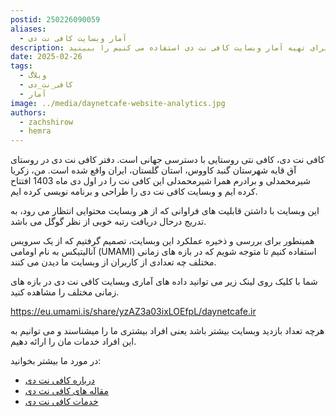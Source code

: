 ```yaml
---
postid: 250226090059
aliases:
  - آمار وبسایت کافی نت دی
description: در این مقاله، سیستمی که از آن برای تهیه آمار وبسایت کافی نت دی استفاده می کنیم را ببینید.
date: 2025-02-26
tags:
  - وبلاگ
  - کافی_نت_دی
  - آمار
image: ../media/daynetcafe-website-analytics.jpg
authors:
  - zachshirow
  - hemra
---
```

کافی نت دی، کافی نتی روستایی با دسترسی جهانی است. دفتر کافی نت دی در روستای آق قایه شهرستان گنبد کاووس، استان گلستان، ایران واقع شده است. من، زکریا شیرمحمدلی و برادرم همرا شیرمحمدلی این کافی نت را در اول دی ماه 1403 افتتاح کرده ایم و وبسایت کافی نت دی را طراحی و برنامه نویسی کرده ایم. 

این وبسایت با داشتن قابلیت های فراوانی که از هر وبسایت محتوایی انتظار می رود، به تدریج درحال دریافت رتبه خوبی از نظر گوگل می باشد. 

همینطور برای بررسی و ذخیره عملکرد این وبسایت، تصمیم گرفتیم که از یک سرویس آنالیتیکس به نام اومامی (UMAMI) استفاده کنیم تا متوجه شویم که در بازه های زمانی مختلف چه تعدادی از کاربران از وبسایت ما دیدن می کنند. 

شما با کلیک روی لینک زیر می توانید داده های آماری وبسایت کافی نت دی در بازه های زمانی مختلف را مشاهده کنید. 

https://eu.umami.is/share/yzAZ3a03ixLOEfpL/daynetcafe.ir

هرچه تعداد بازدید وبسایت بیشتر باشد یعنی افراد بیشتری ما را میشناسند و می توانیم به این افراد خدمات مان را ارائه دهیم.

در مورد ما بیشتر بخوانید: 

- [درباره کافی نت دی](/about)
- [مقاله های کافی نت دی](/blog)
- [خدمات کافی نت دی](/services)